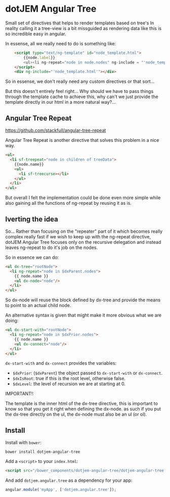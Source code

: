 dotJEM Angular Tree
===================

Small set of directives that helps to render templates based on tree's
In reality calling it a tree-view is a bit missguided as rendering data like this is so incredible easy in angular.

In essense, all we really need to do is something like:

```html
    <script type="text/ng-template" id="node_template.html">
        {{node.label}} 
        <ul><li ng-repeat="node in node.nodes" ng-include = "'node_template.html'" ></li></ul>
    </script>
    <div ng-include="'node_template.html'"></div>
```

So in essense, we don't really need any custom directives or that sort...

But this doesn't entirely feel right... Why should we have to pass things through the template cache to achieve this, why can't we just provide the template directly in our html in a more natural way?...

Angular Tree Repeat
-------------------

https://github.com/stackfull/angular-tree-repeat

Angular Tree Repeat is another directive that solves this problem in a nice way.

```html
<ul>
  <li sf-treepeat="node in children of treeData">
    {{node.name}}
    <ul>
      <li sf-treecurse></li>
    </ul>
  </li>
</ul>
```

But overall I felt the implementation could be done even more simple while also gaining all the functions of ng-repeat by reusing it as is.

Iverting the idea
-----------------

So... Rather than focusing on the "repeater" part of it which becomes really complex really fast if we wish to keep up with the ng-repeat directive, dotJEM Angular Tree focuses only on the recursive delegation and instead leaves ng-repeat to do it's job on the nodes.

So in essence we can do:

```html
<ul dx-tree="rootNode">
  <li ng-repeat="node in $dxParent.nodes">
    {{ node.name }}
    <ul dx-node="node"/>
  </li>
</ul>
```

So dx-node will reuse the block defined by dx-tree and provide the means to point to an actual child node.

An alternative syntax is given that might make it more obvious what we are doing:

```html
<ul dx-start-with="rootNode">
  <li ng-repeat="node in $dxPrior.nodes">
    {{ node.name }}
    <ul dx-connect="node"/>
  </li>
</ul>
```

`dx-start-with` and `dx-connect` provides the variables: 

 - `$dxPrior`: (`$dxParent`) the object passed to `dx-start-with` or `dx-connect`.
 - `$dxIsRoot`: true if this is the root level, otherwise false.
 - `$dxLevel`: the level of recursion we are at starting at 0.
 
IMPORTANT!:

The template is the inner html of the dx-tree directive, this is important to know so that you get it right when defining the dx-node. as such if you put the dx-tree directly on the ul, the dx-node must also be an ul (or ol).

## Install

Install with `bower`:

```shell
bower install dotjem-angular-tree
```

Add a `<script>` to your `index.html`:

```html
<script src="/bower_components/dotjem-angular-tree/dotjem-angular-tree.js"></script>
```

And add `dotjem.angular.tree` as a dependency for your app:

```javascript
angular.module('myApp', ['dotjem.angular.tree']);
```

